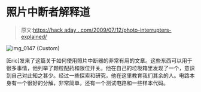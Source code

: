 # 照片中断者解释道

> 原文:[https://hack aday . com/2009/07/12/photo-interrupters-explained/](https://hackaday.com/2009/07/12/photo-interrupters-explained/)

![img_0147 (Custom)](../Images/757385e055405a0d71dc3f79d91feeaa.png "img_0147 (Custom)")

[Eric]发来了这篇关于如何使用照片中断器的非常有用的文章。这些东西可以用于很多事情，他列举了颗粒配药和限位开关。他在自己的垃圾箱里发现了一个，意识到自己对此知之甚少。经过一些探索和研究，他在这里教育我们其余的人。电路本身有一个很好的分解，非常简单，还有一个测试电路和一些样本代码。